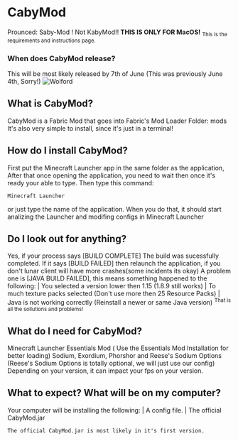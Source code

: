# CabyMod 
Prounced: Saby-Mod ! Not KabyMod!!
**THIS IS ONLY FOR MacOS!**
<sub> This is the requirements and instructions page. </sub>
### When does CabyMod release?
This will be most likely released by 7th of June (This was previously June 4th, Sorry!)
![Wolford](https://github.com/samxCoding/CabyMod/assets/100733048/59773eb9-74ef-4ba2-98a7-2ed1dacfe5b3)


## What is CabyMod?
CabyMod is a Fabric Mod that goes into Fabric's Mod Loader Folder: mods
It's also very simple to install, since it's just in a terminal!


## How do I install CabyMod?
First put the Minecraft Launcher app in the same folder as the application,
After that once opening the application, you need to wait then once it's ready your able to type. Then type this command:
```
Minecraft Launcher
```
or just type the name of the application.
When you do that, it should start analizing the Launcher and modifing configs in Minecraft Launcher
## Do I look out for anything?
Yes, if your process says [BUILD COMPLETE] The build was sucessfully completed.
If it says [BUILD FAILED] then relaunch the application, if you don't lunar client will have more crashes(some incidents its okay)
A problem one is [JAVA BUILD FAILED], this means something happened to the following:
  | You selected a version lower then 1.15 (1.8.9 still works)
  | To much texture packs selected (Don't use more then 25 Resource Packs)
  | Java is not working correctly (Reinstall a newer or same Java version)
<sup> That is all the sollutions and problems! </sup>

## What do I need for CabyMod?
Minecraft Launcher
Essentials Mod ( Use the Essentials Mod Installation for better loading)
Sodium, Exordium, Phorshor and Reese's Sodium Options (Reese's Sodium Options is totally optional, we will just use our config)
Depending on your version, it can impact your fps on your version.


## What to expect? What will be on my computer?
Your computer will be installing the following:
| A config file.
| The official CabyMod.jar 
```
The official CabyMod.jar is most likely in it's first version.
```
